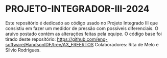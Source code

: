 # PROJETO-INTEGRADOR-III-2024
Este repositório é dedicado ao código usado no Projeto Integrado III que consistiu em fazer um medidor de pressão com possíveis diferenciais.
O aruivo postado contém as alterações feitas pela equipe. O código base foi tirado deste repositório: https://github.com/eng-software/HandsonIDF/tree/A3_FREERTOS
Colaboradores: Rita de Melo e Silvio Rodrigues.
